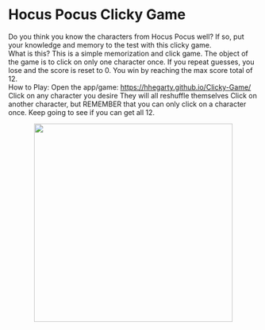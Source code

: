 # Hocus Pocus Clicky Game

Do you think you know the characters from Hocus Pocus well? If so, put your knowledge and memory to the test with this clicky game.
<br>
What is this?
This is a simple memorization and click game. The object of the game is to click on only one character once. If you repeat guesses, you lose and the score is reset to 0. You win by reaching the max score total of 12.
<br>
How to Play:
Open the app/game:  https://hhegarty.github.io/Clicky-Game/
Click on any character you desire
They will all reshuffle themselves
Click on another character, but REMEMBER that you can only click on a character once.
Keep going to see if you can get all 12.

<div align="center">
    <img src="../images/screen.jpg" width="400px"</img> 
</div>